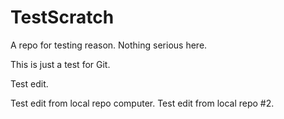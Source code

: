 # TestScratch
A repo for testing reason. Nothing serious here.

This is just a test for Git. 

Test edit.

Test edit from local repo computer.
Test edit from local repo #2.